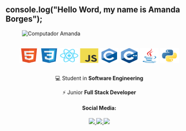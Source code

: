 ## console.log("Hello Word, my name is Amanda Borges");

<img src="https://user-images.githubusercontent.com/67706498/229945130-01f091bb-b014-40d1-a802-b1b1e52ed8fb.png" min-width="450px" max-width="4500px" width="460px" align="right" alt="Computador Amanda"/>

</br></br>
  <div>
  
  <div align="center" >
    <img align="center" alt="Amanda-Html" height="40" width="50" src="https://raw.githubusercontent.com/devicons/devicon/master/icons/html5/html5-original.svg">
    <img align="center" alt="Amanda-Css" height="40" width="50"  src="https://raw.githubusercontent.com/devicons/devicon/master/icons/css3/css3-original.svg">
    <img align="center" alt="Amanda-React" height="40" width="50" src="https://raw.githubusercontent.com/devicons/devicon/master/icons/react/react-original.svg">
    <img align="center" alt="Amanda-JavaScript" height="40" width="50"  src="https://raw.githubusercontent.com/devicons/devicon/master/icons/javascript/javascript-original.svg">
    <img align="center" alt="Amanda-C" height="40" width="50"  src="https://raw.githubusercontent.com/devicons/devicon/master/icons/c/c-original.svg">
    <img align="center" alt="Amanda-C++" height="40" width="50"  src="https://raw.githubusercontent.com/devicons/devicon/master/icons/cplusplus/cplusplus-original.svg">
    <img align="center" alt="Amanda-Java" height="40" width="50"  src="https://raw.githubusercontent.com/devicons/devicon/master/icons/java/java-original.svg">
    <img align="center" alt="Amanda-Python" height="40" width="50"  src="https://raw.githubusercontent.com/devicons/devicon/master/icons/python/python-original.svg">
  </div>
  
  <br> 
  
  <div align="center" >
    <p>💻 Student in <strong> Software Engineering </strong> </p>
    <p>⚡ Junior <strong> Full Stack Developer </strong></p>
  </div>

 <h4 align="center"> Social Media: </h4>
    
  <div align="center" > 
  <a href="https://www.instagram.com/amandadecassiaborges/" alt="INSTAGRAM">
  <img src="https://img.shields.io/badge/-Instagram-%23E4405F?style=for-the-badge&logo=Instagram&logoColor=ffffff&link=https://www.instagram.com/amandadecassiaborges"/>
  </a>
  
  
  <a href="mailto:amandaborgeses@gmail.com" alt="EMAIL"> 
  <img src="https://img.shields.io/badge/-Gmail-%23333?style=for-the-badge&logo=gmail&logoColor=white"/>
  </a>
    
  <a href="https://www.linkedin.com/in/amandadecassiaborges" alt="LINKEDIN">
  <img src="https://img.shields.io/badge/-Linkedin-%230077B5?style=for-the-badge&logo=Linkedin&logoColor=ffffff&link=https://www.linkedin.com/in/amandadecassiaborges"/>
  </a>
  
 
  </div>
 </div>
  

